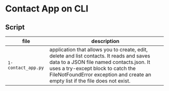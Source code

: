 # Contact App on CLI

## Script
|file|description|
|----------|--------------------------|
|`1-contact_app.py`|application that allows you to create, edit, delete and list contacts. It reads and saves data to a JSON file named contacts.json. It uses a try-except block to catch the FileNotFoundError exception and create an empty list if the file does not exist.|
